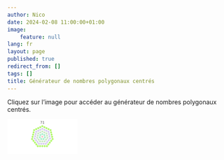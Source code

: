 ```yaml
---
author: Nico
date: 2024-02-08 11:00:00+01:00
image:
    feature: null
lang: fr
layout: page
published: true
redirect_from: []
tags: []
title: Générateur de nombres polygonaux centrés
---
```


Cliquez sur l’image pour accéder au générateur de nombres polygonaux centrés.

[![Générateur de nombres polygonaux centrés][img_1]][page_html]

[img_1]: ../files/2024-02-08-centered_polygonal_numbers/cpn.svg
[page_html]: https://nichub.github.io/centered_polygonal_number_generator/centered_polygonal_number_generator.html

